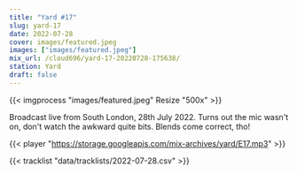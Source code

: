 ```yaml
---
title: "Yard #17"
slug: yard-17
date: 2022-07-28
cover: images/featured.jpeg
images: ["images/featured.jpeg"]
mix_url: /cloud696/yard-17-20220728-175638/
station: Yard
draft: false
---
```


{{< imgprocess "images/featured.jpeg" Resize "500x" >}}

Broadcast live from South London, 28th July 2022. Turns out the mic wasn't on, don't watch the awkward quite bits. Blends come correct, tho!

{{< player "https://storage.googleapis.com/mix-archives/yard/E17.mp3" >}}

{{< tracklist "data/tracklists/2022-07-28.csv" >}}
